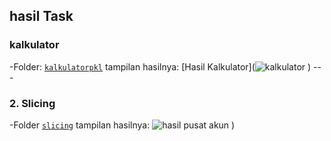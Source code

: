 ## hasil Task
### kalkulator 
-Folder: [`kalkulatorpkl`](./kalkulatorpkl)
tampilan hasilnya:
[Hasil Kalkulator](![kalkulator ](https://github.com/user-attachments/assets/e396b2a3-ab4b-4a42-a4f2-7e4997998cd9)
) --- 
### 2. Slicing 
-Folder [`slicing`](./slicing)
tampilan hasilnya: 
![hasil pusat akun](https://github.com/user-attachments/assets/75a6b6c1-046c-437b-aaf7-9b0e8a5dcf2c)
)



